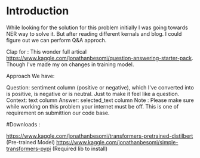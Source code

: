 # Introduction
While looking for the solution for this problem initially I was going towards NER way to solve it. But after reading different kernals and blog. I could figure out we can perform Q&A approch.

Clap for : This wonder full artical https://www.kaggle.com/jonathanbesomi/question-answering-starter-pack. Though I've made my on changes in training model.

Approach
We have:

Question: sentiment column (positive or negative), which I've converted into is positive, is negative or is neutral. Just to make it feel like a question.
Context: text column
Answer: selected_text column
Note :
Please make sure while working on this problem your internet must be off. This is one of requirement on submittion our code base.


#Downloads : 

https://www.kaggle.com/jonathanbesomi/transformers-pretrained-distilbert  (Pre-trained Model)
https://www.kaggle.com/jonathanbesomi/simple-transformers-pypi (Required lib to install)
